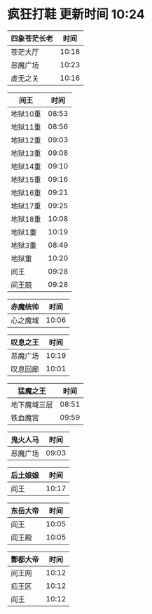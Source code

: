 # 疯狂打鞋 更新时间 10:24

| 四象苍茫长老   | 时间    |
|--------|-------|
| 苍茫大厅 | 10:18 |
| 恶魔广场 | 10:23 |
| 虚无之关 | 10:16 |

| 间王   | 时间    |
|--------|-------|
| 地狱10重 | 08:53 |
| 地狱11重 | 08:56 |
| 地狱12重 | 09:03 |
| 地狱13重 | 09:08 |
| 地狱14重 | 09:10 |
| 地狱15重 | 09:16 |
| 地狱16重 | 09:21 |
| 地狱17重 | 09:25 |
| 地狱18重 | 10:08 |
| 地狱1重 | 10:19 |
| 地狱3重 | 08:49 |
| 地狱重 | 10:20 |
| 间王 | 09:28 |
| 间王兢 | 09:28 |

| 赤魔统帅   | 时间    |
|--------|-------|
| 心之魔域 | 10:06 |

| 叹息之王   | 时间    |
|--------|-------|
| 恶魔广场 | 10:19 |
| 叹息回廊 | 10:01 |

| 猛魔之王   | 时间    |
|--------|-------|
| 地下魔域三层 | 08:51 |
| 铁血魔宫 | 09:59 |

| 鬼火人马   | 时间    |
|--------|-------|
| 恶魔广场 | 09:03 |

| 后土娘娘   | 时间    |
|--------|-------|
| 阎王 | 10:17 |

| 东岳大帝   | 时间    |
|--------|-------|
| 阎王 | 10:05 |
| 阎王殿 | 10:05 |

| 酆都大帝   | 时间    |
|--------|-------|
| 间王网 | 10:12 |
| 疝王区 | 10:12 |
| 阎王 | 10:12 |